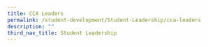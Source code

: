 ```yaml
---
title: CCA Leaders
permalink: /student-development/Student-Leadership/cca-leaders
description: ""
third_nav_title: Student Leadership
---
```

